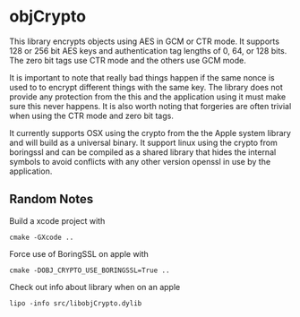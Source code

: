 # objCrypto

This library encrypts objects using AES in GCM or CTR mode. It supports
128 or 256 bit AES keys and authentication tag lengths of 0, 64, or 128
bits.  The zero bit tags use CTR mode and the others use GCM mode.

It is important to note that really bad things happen if the same nonce
is used to to encrypt different things with the same key. The library
does not provide any protection from the this and the application using
it must make sure this never happens. It is also worth noting that
forgeries are often trivial when using the CTR mode and zero bit tags.

It currently supports OSX using the crypto from the the Apple system
library and will build as a universal binary. It support linux using the
crypto from boringssl and can be compiled as a shared library that hides
the internal symbols to avoid conflicts with any other version openssl
in use by the application.

## Random Notes 

Build a xcode project with
``` 
cmake -GXcode .. 
```

Force use of BoringSSL on apple with 
``` 
cmake -DOBJ_CRYPTO_USE_BORINGSSL=True .. 
``` 

Check out info about library when on an apple 
```
lipo -info src/libobjCrypto.dylib 
```

